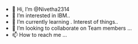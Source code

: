 - 👋 Hi, I’m @Nivetha2314
- 👀 I’m interested in IBM..
- 🌱 I’m currently learning . Interest of things..
- 💞️ I’m looking to collaborate on Team members ...
- 📫 How to reach me ...

<!---
Nivetha2314/Nivetha2314 is a ✨ special ✨ repository because its `README.md` (this file) appears on your GitHub profile.
You can click the Preview link to take a look at your changes.
--->
